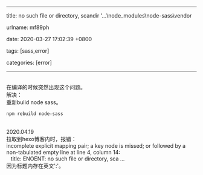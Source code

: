 
---

title: no such file or directory, scandir &#39;...\node_modules\node-sass\vendor

urlname: mf89ph

date: 2020-03-27 17:02:39 +0800

tags: [sass,error]

categories: [error]

---


<br />在编译的时候突然出现这个问题。<br />解决：<br />重新bulid node sass。<br />

```bash
npm rebuild node-sass
```

<br />
2020.04.19<br />
拉取到hexo博客内时，报错：<br />incomplete explicit mapping pair; a key node is missed; or followed by a non-tabulated empty line at line 4, column 14:<br />   title: ENOENT: no such file or directory, sca ... <br />
因为标题内存在英文':'。

